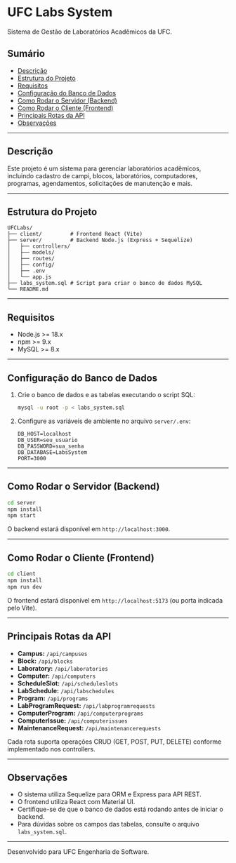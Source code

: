 # UFC Labs System

Sistema de Gestão de Laboratórios Acadêmicos da UFC.

## Sumário

- [Descrição](#descrição)
- [Estrutura do Projeto](#estrutura-do-projeto)
- [Requisitos](#requisitos)
- [Configuração do Banco de Dados](#configuração-do-banco-de-dados)
- [Como Rodar o Servidor (Backend)](#como-rodar-o-servidor-backend)
- [Como Rodar o Cliente (Frontend)](#como-rodar-o-cliente-frontend)
- [Principais Rotas da API](#principais-rotas-da-api)
- [Observações](#observações)

---

## Descrição

Este projeto é um sistema para gerenciar laboratórios acadêmicos, incluindo cadastro de campi, blocos, laboratórios, computadores, programas, agendamentos, solicitações de manutenção e mais.

---

## Estrutura do Projeto

```
UFCLabs/
├── client/         # Frontend React (Vite)
├── server/         # Backend Node.js (Express + Sequelize)
│   ├── controllers/
│   ├── models/
│   ├── routes/
│   ├── config/
│   ├── .env
│   └── app.js
├── labs_system.sql # Script para criar o banco de dados MySQL
└── README.md
```

---

## Requisitos

- Node.js >= 18.x
- npm >= 9.x
- MySQL >= 8.x

---

## Configuração do Banco de Dados

1. Crie o banco de dados e as tabelas executando o script SQL:

   ```sh
   mysql -u root -p < labs_system.sql
   ```

2. Configure as variáveis de ambiente no arquivo `server/.env`:

   ```
   DB_HOST=localhost
   DB_USER=seu_usuario
   DB_PASSWORD=sua_senha
   DB_DATABASE=LabsSystem
   PORT=3000
   ```

---

## Como Rodar o Servidor (Backend)

```sh
cd server
npm install
npm start
```

O backend estará disponível em `http://localhost:3000`.

---

## Como Rodar o Cliente (Frontend)

```sh
cd client
npm install
npm run dev
```

O frontend estará disponível em `http://localhost:5173` (ou porta indicada pelo Vite).

---

## Principais Rotas da API

- **Campus:** `/api/campuses`
- **Block:** `/api/blocks`
- **Laboratory:** `/api/laboratories`
- **Computer:** `/api/computers`
- **ScheduleSlot:** `/api/scheduleslots`
- **LabSchedule:** `/api/labschedules`
- **Program:** `/api/programs`
- **LabProgramRequest:** `/api/labprogramrequests`
- **ComputerProgram:** `/api/computerprograms`
- **ComputerIssue:** `/api/computerissues`
- **MaintenanceRequest:** `/api/maintenancerequests`

Cada rota suporta operações CRUD (GET, POST, PUT, DELETE) conforme implementado nos controllers.

---

## Observações

- O sistema utiliza Sequelize para ORM e Express para API REST.
- O frontend utiliza React com Material UI.
- Certifique-se de que o banco de dados está rodando antes de iniciar o backend.
- Para dúvidas sobre os campos das tabelas, consulte o arquivo `labs_system.sql`.

---

Desenvolvido para UFC Engenharia de Software.
